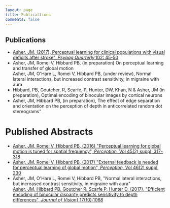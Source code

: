 ```yaml
---
layout: page
title: Publicattions
comments: false
---
```


## Publications  

* [Asher, JM, (2017), Perceptual learning for clinical populations with visual deficits after stroke", *Psypag Quarterly*,102: 45-50](http://www.psypag.co.uk/wp-content/uploads/2013/06/PsyPag-102.pdf#page=47)
*  Asher, JM, Romei V, Hibbard PB, (in preparation) On perceptual learning and transfer of global motion  
Asher, JM, O'Hare L, Romei V, Hibbard PB, (under review), Normal lateral interactions, but increased contrast sensitivity, in migraine with aura
* Hibbard, PB, Goutcher, R, Scarfe, P, Hunter, DW, Khan, N \& Asher, JM (in preparation), Optimal encoding of binocular images by cortical neurons
* Asher, JM, Hibbard PB, (in preparation), The effect of edge separation and orientation on the perception of depth in anticorrelated random dot stereograms" 


# Published Abstracts

* [Asher, JM, Romei V, Hibbard PB, (2016) "Perceptual learning for global motion is tuned for spatial frequency", *Perception*, Vol 45(2) suppl, 317-318](https://doi.org/10.1177/0301006616671273)
* [Asher, JM, Romei V, Hibbard PB, (2017) "External feedback is needed for perceptual learning of global motion", *Perception*, Vol 46(2) suppl, 230](https://doi.org/10.1177/0301006616674873)
* Asher, JM, O'Hare L, Romei V, Hibbard PB, "Normal lateral interactions, but increased contrast sensitivity, in migraine with aura"  
[Asher, JM,  Hibbard PB, Goutcher R, Scarfe P, Hunter D, (2017), "Efficient encoding of binocular disparity predicts sensitivity to depth differences", *Journal of Vision}* 17(10):1068](http://jov.arvojournals.org/article.aspx?articleid=2651940)


